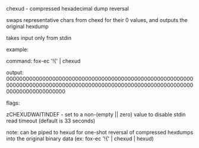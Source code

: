 chexud - compressed hexadecimal dump reversal

swaps representative chars from chexd for their 0 values, and outputs the original hexdump


takes input only from stdin


example:

  command: fox-ec '!{' | chexud

  output: 000000000000000000000000000000000000000000000000000000000000000000000000000000000000000000000000000000000000000000000000000000000000


flags:

  zCHEXUDWAITINDEF - set to a non-(empty || zero) value to disable stdin read timeout (default is 33 seconds)


note: can be piped to hexud for one-shot reversal of compressed hexdumps into the original binary data (ex: fox-ec '!{' | chexud | hexud)
